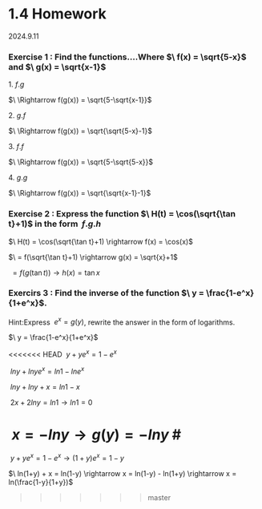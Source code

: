 # 1.4 Homework
2024.9.11

### Exercise 1 : Find the functions....Where $\ f(x) = \sqrt{5-x}$ and $\ g(x) = \sqrt{x-1}$

1.$\ f.g$

$\ \Rightarrow f(g(x)) = \sqrt{5-\sqrt{x-1}}$

2.$\ g.f$

$\ \Rightarrow f(g(x)) = \sqrt{\sqrt{5-x}-1}$

3.$\ f.f$

$\ \Rightarrow f(g(x)) = \sqrt{5-\sqrt{5-x}}$

4.$\ g.g$

$\ \Rightarrow f(g(x)) = \sqrt{\sqrt{x-1}-1}$

### Exercise 2 : Express the function $\ H(t) = \cos(\sqrt{\tan t}+1)$ in the form $\ f.g.h$

$\ H(t) = \cos(\sqrt{\tan t}+1) \rightarrow f(x) = \cos(x)$

$\ = f(\sqrt{\tan t}+1) \rightarrow g(x) = \sqrt{x}+1$

$\ = f(g(\tan t)) \rightarrow h(x) = \tan x$

### Exercirs 3 : Find the inverse of the function $\ y = \frac{1-e^x}{1+e^x}$.
Hint:Express $\ e^x = g(y)$, rewrite the answer in the form of logarithms.

$\ y = \frac{1-e^x}{1+e^x}$

<<<<<<< HEAD
$\ y+ye^x = 1-e^x$

$\ lny+lnye^x = ln1-lne^x$

$\ lny+lny+x = ln1-x$

$\ 2x+2lny = ln1 \rightarrow ln1 = 0$

$\ x = -lny \rightarrow g(y) = -lny$ #
=======
$\ y+ye^x = 1-e^x \rightarrow (1+y)e^x= 1-y$

$\ ln(1+y) + x = ln(1-y) \rightarrow x = ln(1-y) - ln(1+y) \rightarrow x = ln(\frac{1-y}{1+y})$
>>>>>>> master
